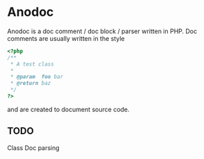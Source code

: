 Anodoc
======

Anodoc is a doc comment / doc block / parser written in PHP. Doc comments are usually written in the style

```php
<?php
/**
 * A test class
 *
 * @param  foo bar
 * @return baz
 */
?>
```

and are created to document source code.


TODO
----

Class Doc parsing